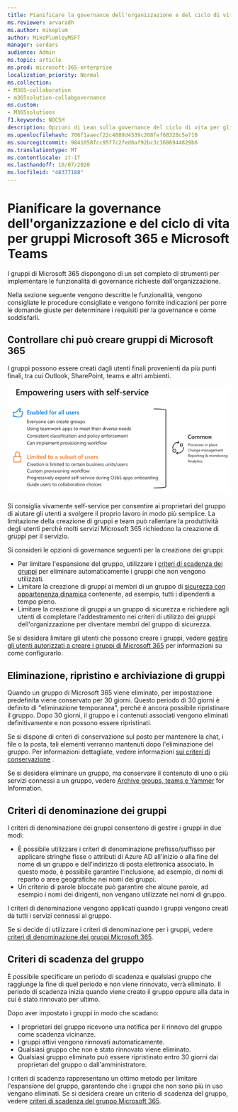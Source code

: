 ```yaml
---
title: Pianificare la governance dell'organizzazione e del ciclo di vita per gruppi Microsoft 365 e Microsoft Teams
ms.reviewer: arvaradh
ms.author: mikeplum
author: MikePlumleyMSFT
manager: serdars
audience: Admin
ms.topic: article
ms.prod: microsoft-365-enterprise
localization_priority: Normal
ms.collection:
- M365-collaboration
- m365solution-collabgovernance
ms.custom:
- M365solutions
f1.keywords: NOCSH
description: Opzioni di Lean sulla governance del ciclo di vita per gli strumenti di collaborazione in Microsoft 365
ms.openlocfilehash: 706f1aaecf22c4088d4539c208fef68320c5e710
ms.sourcegitcommit: 9841058fcc95f7c2fed6af92bc3c3686944829b6
ms.translationtype: MT
ms.contentlocale: it-IT
ms.lasthandoff: 10/07/2020
ms.locfileid: "48377188"
---
```

# <a name="plan-organization-and-lifecycle-governance-for-microsoft-365-groups-and-microsoft-teams"></a>Pianificare la governance dell'organizzazione e del ciclo di vita per gruppi Microsoft 365 e Microsoft Teams

I gruppi di Microsoft 365 dispongono di un set completo di strumenti per implementare le funzionalità di governance richieste dall'organizzazione. 

Nella sezione seguente vengono descritte le funzionalità, vengono consigliate le procedure consigliate e vengono fornite indicazioni per porre le domande giuste per determinare i requisiti per la governance e come soddisfarli.

## <a name="control-who-can-create-microsoft-365-groups"></a>Controllare chi può creare gruppi di Microsoft 365

I gruppi possono essere creati dagli utenti finali provenienti da più punti finali, tra cui Outlook, SharePoint, teams e altri ambienti.

![immagine DESC](../media/04.png)

Si consiglia vivamente self-service per consentire ai proprietari del gruppo di aiutare gli utenti a svolgere il proprio lavoro in modo più semplice. La limitazione della creazione di gruppi e team può rallentare la produttività degli utenti perché molti servizi Microsoft 365 richiedono la creazione di gruppi per il servizio.

Si consideri le opzioni di governance seguenti per la creazione dei gruppi:

- Per limitare l'espansione del gruppo, utilizzare i [criteri di scadenza dei gruppi](microsoft-365-groups-expiration-policy.md) per eliminare automaticamente i gruppi che non vengono utilizzati.
- Limitare la creazione di gruppi ai membri di un gruppo di [sicurezza con appartenenza dinamica](https://docs.microsoft.com/azure/active-directory/users-groups-roles/groups-create-rule) contenente, ad esempio, tutti i dipendenti a tempo pieno.
- Limitare la creazione di gruppi a un gruppo di sicurezza e richiedere agli utenti di completare l'addestramento nei criteri di utilizzo dei gruppi dell'organizzazione per diventare membri del gruppo di sicurezza.

Se si desidera limitare gli utenti che possono creare i gruppi, vedere [gestire gli utenti autorizzati a creare i gruppi di Microsoft 365](manage-creation-of-groups.md) per informazioni su come configurarlo.

## <a name="group-delete-restore-and-archiving"></a>Eliminazione, ripristino e archiviazione di gruppi

Quando un gruppo di Microsoft 365 viene eliminato, per impostazione predefinita viene conservato per 30 giorni. Questo periodo di 30 giorni è definito di "eliminazione temporanea", perché è ancora possibile ripristinare il gruppo. Dopo 30 giorni, il gruppo e i contenuti associati vengono eliminati definitivamente e non possono essere ripristinati.

Se si dispone di criteri di conservazione sul posto per mantenere la chat, i file o la posta, tali elementi verranno mantenuti dopo l'eliminazione del gruppo. Per informazioni dettagliate, vedere informazioni [sui criteri di conservazione](https://docs.microsoft.com/microsoft-365/compliance/retention-policies) .

Se si desidera eliminare un gruppo, ma conservare il contenuto di uno o più servizi connessi a un gruppo, vedere [Archive groups, teams e Yammer](end-life-cycle-groups-teams-sites-yammer.md) for Information.

## <a name="group-naming-policy"></a>Criteri di denominazione dei gruppi

I criteri di denominazione dei gruppi consentono di gestire i gruppi in due modi:

- È possibile utilizzare i criteri di denominazione prefisso/suffisso per applicare stringhe fisse o attributi di Azure AD all'inizio o alla fine del nome di un gruppo e dell'indirizzo di posta elettronica associato. In questo modo, è possibile garantire l'inclusione, ad esempio, di nomi di reparto o aree geografiche nei nomi dei gruppi.
- Un criterio di parole bloccate può garantire che alcune parole, ad esempio i nomi dei dirigenti, non vengano utilizzate nei nomi di gruppo.

I criteri di denominazione vengono applicati quando i gruppi vengono creati da tutti i servizi connessi al gruppo.

Se si decide di utilizzare i criteri di denominazione per i gruppi, vedere [criteri di denominazione dei gruppi Microsoft 365](groups-naming-policy.md).

## <a name="group-expiration-policy"></a>Criteri di scadenza del gruppo

È possibile specificare un periodo di scadenza e qualsiasi gruppo che raggiunge la fine di quel periodo e non viene rinnovato, verrà eliminato. Il periodo di scadenza inizia quando viene creato il gruppo oppure alla data in cui è stato rinnovato per ultimo.

Dopo aver impostato i gruppi in modo che scadano:
- I proprietari del gruppo ricevono una notifica per il rinnovo del gruppo come scadenza vicinanze.
- I gruppi attivi vengono rinnovati automaticamente.
- Qualsiasi gruppo che non è stato rinnovato viene eliminato.
- Qualsiasi gruppo eliminato può essere ripristinato entro 30 giorni dai proprietari del gruppo o dall'amministratore.

I criteri di scadenza rappresentano un ottimo metodo per limitare l'espansione del gruppo, garantendo che i gruppi che non sono più in uso vengano eliminati. Se si desidera creare un criterio di scadenza del gruppo, vedere [criteri di scadenza del gruppo Microsoft 365](microsoft-365-groups-expiration-policy.md).
